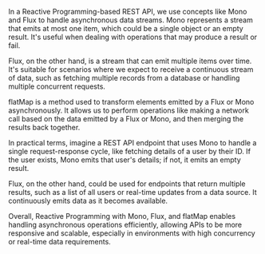 In a Reactive Programming-based REST API, we use concepts like Mono and Flux to handle asynchronous data streams. Mono represents a stream that emits at most one item, which could be a single object or an empty result. It's useful when dealing with operations that may produce a result or fail.

Flux, on the other hand, is a stream that can emit multiple items over time. It's suitable for scenarios where we expect to receive a continuous stream of data, such as fetching multiple records from a database or handling multiple concurrent requests.

flatMap is a method used to transform elements emitted by a Flux or Mono asynchronously. It allows us to perform operations like making a network call based on the data emitted by a Flux or Mono, and then merging the results back together.

In practical terms, imagine a REST API endpoint that uses Mono to handle a single request-response cycle, like fetching details of a user by their ID. If the user exists, Mono emits that user's details; if not, it emits an empty result.

Flux, on the other hand, could be used for endpoints that return multiple results, such as a list of all users or real-time updates from a data source. It continuously emits data as it becomes available.

Overall, Reactive Programming with Mono, Flux, and flatMap enables handling asynchronous operations efficiently, allowing APIs to be more responsive and scalable, especially in environments with high concurrency or real-time data requirements.




